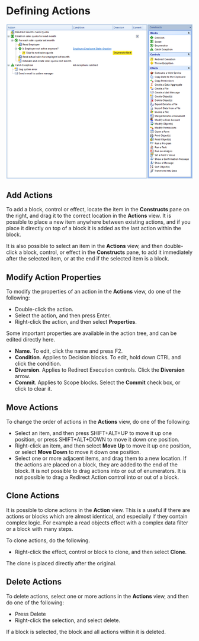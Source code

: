 # Defining Actions

![IDF036A2BF3D414749.png](media/IDF036A2BF3D414749.png)


## Add Actions

To add a block, control or effect, locate the item in the **Constructs** pane on the right, and drag it to the correct location in the **Actions** view. It is possible to place a new item anywhere between existing actions, and if you place it directly on top of a block it is added as the last action within the block.

It is also possible to select an item in the **Actions** view, and then double-click a block, control, or effect in the **Constructs** pane, to add it immediately after the selected item, or at the end if the selected item is a block.



## Modify Action Properties

To modify the properties of an action in the **Actions** view, do one of the following:

*   Double-click the action.
*   Select the action, and then press Enter.
*   Right-click the action, and then select **Properties**.

Some important properties are available in the action tree, and can be edited directly here.

*   **Name**. To edit, click the name and press F2.
*   **Condition**. Applies to Decision blocks. To edit, hold down CTRL and click the condition.
*   **Diversion**. Applies to Redirect Execution controls. Click the **Diversion** arrow.
*   **Commit**. Applies to Scope blocks. Select the **Commit** check box, or click to clear it.



## Move Actions

To change the order of actions in the **Actions** view, do one of the following:

*   Select an item, and then press SHIFT+ALT+UP to move it up one position, or press SHIFT+ALT+DOWN to move it down one position.
*   Right-click an item, and then select **Move Up** to move it up one position, or select **Move Down** to move it down one position.
*   Select one or more adjacent items, and drag them to a new location. If the actions are placed on a block, they are added to the end of the block. It is not possible to drag actions into or out of enumerators. It is not possible to drag a Redirect Action control into or out of a block.  



## Clone Actions

It is possible to clone actions in the **Action** view. This is a useful if there are actions or blocks which are almost identical, and especially if they contain complex logic. For example a read objects effect with a complex data filter or a block with many steps.

To clone actions, do the following.

*   Right-click the effect, control or block to clone, and then select **Clone**.

The clone is placed directly after the original.



## Delete Actions

To delete actions, select one or more actions in the **Actions** view, and then do one of the following:

*   Press Delete
*   Right-click the selection, and select delete.

If a block is selected, the block and all actions within it is deleted.

